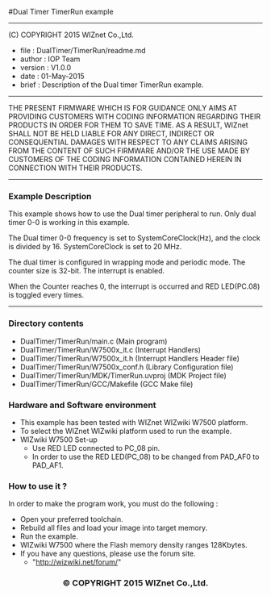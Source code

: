 #Dual Timer TimerRun example
******************************************************************************
(C) COPYRIGHT 2015 WIZnet Co.,Ltd.

  * file    : DualTimer/TimerRun/readme.md
  * author  : IOP Team
  * version : V1.0.0
  * date    : 01-May-2015
  * brief   : Description of the Dual timer TimerRun example.
******************************************************************************
THE PRESENT FIRMWARE WHICH IS FOR GUIDANCE ONLY AIMS AT PROVIDING CUSTOMERS
WITH CODING INFORMATION REGARDING THEIR PRODUCTS IN ORDER FOR THEM TO SAVE
TIME. AS A RESULT, WIZnet SHALL NOT BE HELD LIABLE FOR ANY
DIRECT, INDIRECT OR CONSEQUENTIAL DAMAGES WITH RESPECT TO ANY CLAIMS ARISING
FROM THE CONTENT OF SUCH FIRMWARE AND/OR THE USE MADE BY CUSTOMERS OF THE
CODING INFORMATION CONTAINED HEREIN IN CONNECTION WITH THEIR PRODUCTS.
******************************************************************************

### Example Description 

This example shows how to use the Dual timer peripheral to run. Only dual timer 0-0 is working in this example.

The Dual timer 0-0 frequency is set to SystemCoreClock(Hz), and the clock is divided by 16.
SystemCoreClock is set to 20 MHz.

The dual timer is configured in wrapping mode and periodic mode. The counter size is 32-bit.
The interrupt is enabled. 

When the Counter reaches 0, the interrupt is occurred and RED LED(PC.08) is toggled every times. 

------------------------------------------------------------------------------------
### Directory contents 

  - DualTimer/TimerRun/main.c                  (Main program) 
  - DualTimer/TimerRun/W7500x_it.c             (Interrupt Handlers)
  - DualTimer/TimerRun/W7500x_it.h             (Interrupt Handlers Header file)
  - DualTimer/TimerRun/W7500x_conf.h           (Library Configuration file)
  - DualTimer/TimerRun/MDK/TimerRun.uvproj     (MDK Project file)
  - DualTimer/TimerRun/GCC/Makefile            (GCC Make file)
  
### Hardware and Software environment 

  - This example has been tested with WIZnet WIZwiki W7500 platform.
  - To select the WIZnet WIZwiki platform used to run the example.  
  - WIZwiki W7500 Set-up
    - Use RED LED connected to PC_08 pin.    
    - In order to use the RED LED(PC_08) to be changed from PAD_AF0 to PAD_AF1.    
  
### How to use it ? 

In order to make the program work, you must do the following :

 - Open your preferred toolchain.
 - Rebuild all files and load your image into target memory.
 - Run the example.
 - WIZwiki W7500 where the Flash memory density ranges 128Kbytes.
 - If you have any questions, please use the forum site.
   - "http://wizwiki.net/forum/"

 
 <h3><center>&copy; COPYRIGHT 2015 WIZnet Co.,Ltd. </center></h3>
 